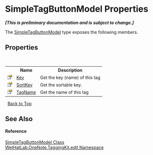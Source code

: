 # SimpleTagButtonModel Properties
 _**\[This is preliminary documentation and is subject to change.\]**_

The <a href="270c4707-489f-5ccb-888d-fffc769b4d26.md">SimpleTagButtonModel</a> type exposes the following members.


## Properties
&nbsp;<table><tr><th></th><th>Name</th><th>Description</th></tr><tr><td>![Public property](media/pubproperty.gif "Public property")</td><td><a href="182403b8-40bd-c27d-3057-fbd5bea3af2d.md">Key</a></td><td>
Get the key (name) of this tag</td></tr><tr><td>![Public property](media/pubproperty.gif "Public property")</td><td><a href="a34ad375-dad9-4c23-f79a-d99b0b360afb.md">SortKey</a></td><td>
Get the sortable key.</td></tr><tr><td>![Public property](media/pubproperty.gif "Public property")</td><td><a href="1208752c-a77e-9197-40e3-665fd85c492a.md">TagName</a></td><td>
Get the name of this tag</td></tr></table>&nbsp;
<a href="#simpletagbuttonmodel-properties">Back to Top</a>

## See Also


#### Reference
<a href="270c4707-489f-5ccb-888d-fffc769b4d26.md">SimpleTagButtonModel Class</a><br /><a href="60ca3730-00cd-fce3-4009-523f3952fd9e.md">WetHatLab.OneNote.TaggingKit.edit Namespace</a><br />